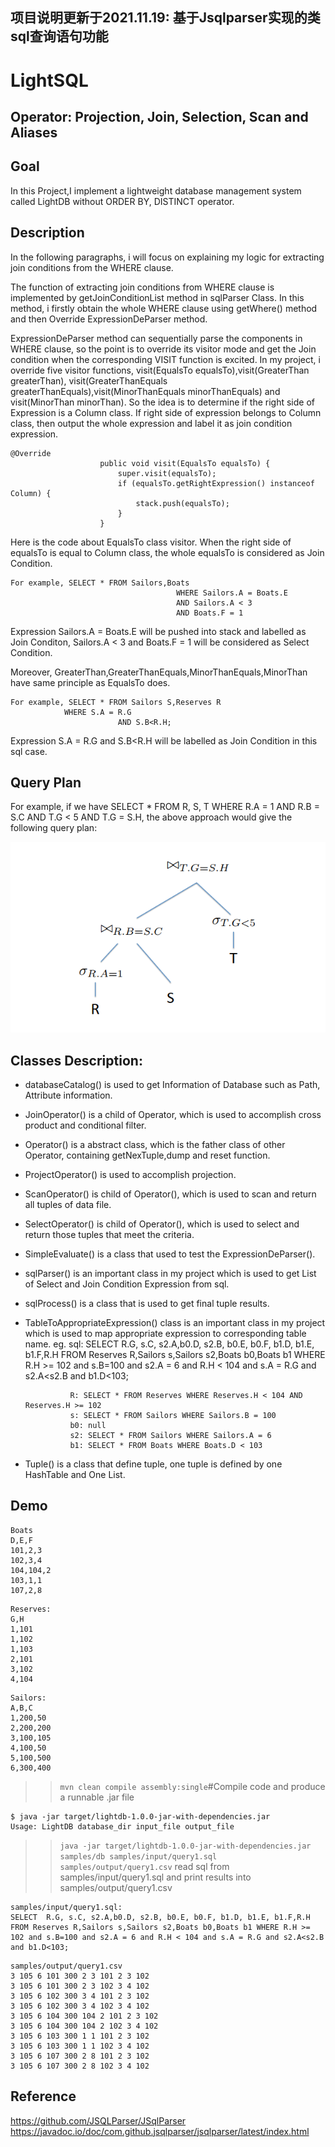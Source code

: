 ## 项目说明更新于2021.11.19: 基于Jsqlparser实现的类sql查询语句功能

# LightSQL

## Operator: Projection, Join, Selection, Scan and Aliases
## Goal
In this Project,I implement a lightweight database management system
called LightDB without ORDER BY, DISTINCT operator.

## Description
In the following paragraphs, i will focus on explaining my logic for extracting 
join conditions from the WHERE clause.

The function of extracting join conditions from WHERE clause is implemented by
getJoinConditionList method in sqlParser Class. In this method, i firstly obtain the
whole WHERE clause using getWhere() method and then Override ExpressionDeParser method.

ExpressionDeParser method  can sequentially parse the components in WHERE clause, so the point is to 
override its visitor mode and get the Join condition when the corresponding VISIT function is excited.
In my project, i override five visitor functions, visit(EqualsTo equalsTo),visit(GreaterThan greaterThan),
visit(GreaterThanEquals greaterThanEquals),visit(MinorThanEquals minorThanEquals) and visit(MinorThan minorThan).
So the idea is to determine if the right side of Expression is a Column class. If right side of expression belongs to 
Column class, then output the whole expression and label it as join condition expression.

```
@Override
                    public void visit(EqualsTo equalsTo) {
                        super.visit(equalsTo);
                        if (equalsTo.getRightExpression() instanceof Column) {
                            stack.push(equalsTo);
                        }
                    }
```

Here is the code about EqualsTo class visitor. When the right side of equalsTo is equal to Column
class, the whole equalsTo is considered as Join Condition. 
```
For example, SELECT * FROM Sailors,Boats
                                     WHERE Sailors.A = Boats.E
                                     AND Sailors.A < 3
                                     AND Boats.F = 1
```
Expression Sailors.A = Boats.E will be pushed into stack and labelled as Join Conditon, Sailors.A < 3 and Boats.F = 1
will be considered as Select Condition.

Moreover, GreaterThan,GreaterThanEquals,MinorThanEquals,MinorThan have same principle as EqualsTo does.
```
For example, SELECT * FROM Sailors S,Reserves R 
		    WHERE S.A = R.G 
	                    AND S.B<R.H;
```
Expression S.A = R.G and S.B<R.H will be labelled as Join Condition in this sql case.

## Query Plan

For example, if we have SELECT * FROM R, S, T WHERE R.A = 1 AND R.B = S.C
AND T.G < 5 AND T.G = S.H, the above approach would give the following query plan:

![image](https://github.com/Dzy-HW-XD/LightSQL/blob/main/query%20plan.png)

## Classes Description:

* databaseCatalog() is used to get Information of Database such as Path, Attribute information.
* JoinOperator() is a child of Operator, which is used to accomplish cross product and conditional filter.
* Operator() is a abstract class, which is the father class of other Operator, containing getNexTuple,dump and reset function.
* ProjectOperator() is used to accomplish projection.
* ScanOperator() is child of Operator(), which is used to scan and return all tuples of data file.
* SelectOperator() is child of Operator(), which is used to select and return those tuples that meet the criteria.
* SimpleEvaluate() is a class that used to test the ExpressionDeParser().
* sqlParser() is an important class in my project which is used to get List of Select and Join Condition Expression from sql.
* sqlProcess() is a class that is used to get final tuple results.
* TableToAppropriateExpression() class is an important class in my project which is used to map appropriate expression to corresponding table name.
	eg.
 	            sql: SELECT  R.G, s.C, s2.A,b0.D, s2.B, b0.E, b0.F, b1.D, b1.E, b1.F,R.H 
	            FROM Reserves R,Sailors s,Sailors s2,Boats b0,Boats b1 
			WHERE R.H >= 102 
			      and s.B=100 
			      and s2.A = 6 
		                      and R.H < 104 
			      and s.A = R.G 
			      and s2.A<s2.B 
			      and b1.D<103;

	            R: SELECT * FROM Reserves WHERE Reserves.H < 104 AND Reserves.H >= 102 
	            s: SELECT * FROM Sailors WHERE Sailors.B = 100 
	            b0: null
	            s2: SELECT * FROM Sailors WHERE Sailors.A = 6 
	            b1: SELECT * FROM Boats WHERE Boats.D < 103 
* Tuple() is a class that define tuple, one tuple is defined by one HashTable and One List.

## Demo

```
Boats
D,E,F
101,2,3
102,3,4
104,104,2
103,1,1
107,2,8
```
```
Reserves:
G,H
1,101
1,102
1,103
2,101
3,102
4,104
```

```
Sailors:
A,B,C
1,200,50
2,200,200
3,100,105
4,100,50
5,100,500
6,300,400
```

>>`mvn clean compile assembly:single`#Compile code and produce a runnable .jar file<br>
```
$ java -jar target/lightdb-1.0.0-jar-with-dependencies.jar
Usage: LightDB database_dir input_file output_file
```
>>`java -jar target/lightdb-1.0.0-jar-with-dependencies.jar samples/db samples/input/query1.sql samples/output/query1.csv` read sql from samples/input/query1.sql and print results into samples/output/query1.csv<br>

```
samples/input/query1.sql: 
SELECT  R.G, s.C, s2.A,b0.D, s2.B, b0.E, b0.F, b1.D, b1.E, b1.F,R.H FROM Reserves R,Sailors s,Sailors s2,Boats b0,Boats b1 WHERE R.H >= 102 and s.B=100 and s2.A = 6 and R.H < 104 and s.A = R.G and s2.A<s2.B and b1.D<103;
```
```
samples/output/query1.csv
3 105 6 101 300 2 3 101 2 3 102 
3 105 6 101 300 2 3 102 3 4 102 
3 105 6 102 300 3 4 101 2 3 102 
3 105 6 102 300 3 4 102 3 4 102 
3 105 6 104 300 104 2 101 2 3 102 
3 105 6 104 300 104 2 102 3 4 102 
3 105 6 103 300 1 1 101 2 3 102 
3 105 6 103 300 1 1 102 3 4 102 
3 105 6 107 300 2 8 101 2 3 102 
3 105 6 107 300 2 8 102 3 4 102 
```


## Reference
https://github.com/JSQLParser/JSqlParser 
https://javadoc.io/doc/com.github.jsqlparser/jsqlparser/latest/index.html





 





